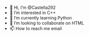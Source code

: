 - 👋 Hi, I’m @Castella292
- 👀 I’m interested in C++
- 🌱 I’m currently learning Python
- 💞️ I’m looking to collaborate on HTML
- 📫 How to reach me email

<!---
Castella292/Castella292 is a ✨ special ✨ repository because its `README.md` (this file) appears on your GitHub profile.
You can click the Preview link to take a look at your changes.
--->
